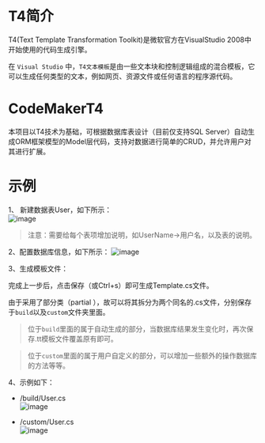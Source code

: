 # T4简介

T4(Text Template Transformation Toolkit)是微软官方在VisualStudio 2008中开始使用的代码生成引擎。

在 `Visual Studio` 中，`T4文本模板`是由一些文本块和控制逻辑组成的混合模板，它可以生成任何类型的文本，例如网页、资源文件或任何语言的程序源代码。

# CodeMakerT4

本项目以T4技术为基础，可根据数据库表设计（目前仅支持SQL Server）自动生成ORM框架模型的Model层代码，支持对数据进行简单的CRUD，并允许用户对其进行扩展。

# 示例

1、 新建数据表User，如下所示：  
![image](https://github.com/shenjl/MyPicRep/raw/master/GitHub/CodeMakerT4/user_table.jpg)
>注意：需要给每个表项增加说明，如UserName->用户名，以及表的说明。

2、配置数据库信息，如下所示：
![image](https://github.com/shenjl/MyPicRep/raw/master/GitHub/CodeMakerT4/configration.jpg)

3、生成模板文件：  

完成上一步后，点击保存（或Ctrl+s）即可生成Template.cs文件。  

由于采用了部分类（partial ），故可以将其拆分为两个同名的.cs文件，分别保存于`build`以及`custom`文件夹里面。  

>位于`build`里面的属于自动生成的部分，当数据库结果发生变化时，再次保存.tt模板文件覆盖原有即可。

>位于`custom`里面的属于用户自定义的部分，可以增加一些额外的操作数据库的方法等等。

4、示例如下：  
* /build/User.cs   
![image](https://github.com/shenjl/MyPicRep/raw/master/GitHub/CodeMakerT4/build.jpg)

* /custom/User.cs  
![image](https://github.com/shenjl/MyPicRep/raw/master/GitHub/CodeMakerT4/custom.jpg)